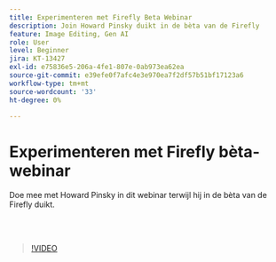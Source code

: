 ```yaml
---
title: Experimenteren met Firefly Beta Webinar
description: Join Howard Pinsky duikt in de bèta van de Firefly
feature: Image Editing, Gen AI
role: User
level: Beginner
jira: KT-13427
exl-id: e75836e5-206a-4fe1-807e-0ab973ea62ea
source-git-commit: e39efe0f7afc4e3e970ea7f2df57b51bf17123a6
workflow-type: tm+mt
source-wordcount: '33'
ht-degree: 0%

---
```


# Experimenteren met Firefly bèta-webinar

Doe mee met Howard Pinsky in dit webinar terwijl hij in de bèta van de Firefly duikt.

<br> 

>[!VIDEO](https://video.tv.adobe.com/v/3420252?quality=12&learn=on&hidetitle=true)
